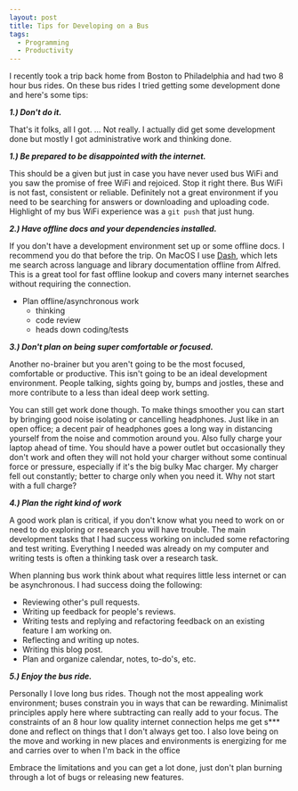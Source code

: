 ```yaml
---
layout: post
title: Tips for Developing on a Bus
tags:
  - Programming
  - Productivity
---
```



I recently took a trip back home from Boston to Philadelphia and had two 8 hour
bus rides. On these bus rides I tried getting some development done and
here's some tips:

**_1.) Don't do it._**

That's it folks, all I got. … Not really. I actually did get some development
done but mostly I got administrative work and thinking done.

**_1.)  Be prepared to be disappointed with the internet._**

This should be a given but just in case you have never used bus WiFi and you
saw the promise of free WiFi and rejoiced. Stop it right there. Bus WiFi is not
fast, consistent or reliable. Definitely not a great environment if you need to
be searching for answers or downloading and uploading code. Highlight of my bus
WiFi experience was a `git push` that just hung.

**_2.) Have offline docs and your dependencies installed._**

If you don't have a development environment set up or some offline docs. I
recommend you do that before the trip. On MacOS I use
[Dash](https://kapeli.com/dash), which lets me search across language and
library documentation offline from Alfred. This is a great tool for fast
offline lookup and covers many internet searches without requiring the
connection.


- Plan offline/asynchronous work
  - thinking
  - code review
  - heads down coding/tests

 
**_3.) Don't plan on being super comfortable or focused._**

Another no-brainer but you aren't going to be the most focused, comfortable or
productive. This isn't going to be an ideal development environment. People
talking, sights going by, bumps and jostles, these and more contribute to a
less than ideal deep work setting.

You can still get work done though. To make things smoother you can start by
bringing good noise isolating or cancelling headphones. Just like in an open
office; a decent pair of headphones goes a long way in distancing yourself from
the noise and commotion around you. Also fully charge your laptop ahead of
time. You should have a power outlet but occasionally they don't work and often
they will not hold your charger without some continual force or pressure,
especially if it's the big bulky Mac charger.  My charger fell out constantly;
better to charge only when you need it. Why not start with a full charge?

**_4.) Plan the right kind of work_**

A good work plan is critical, if you don't know what you need to work on or
need to do exploring or research you will have trouble. The main development
tasks that I had success working on included some refactoring and test
writing. Everything I needed was already on my computer and writing tests is
often a thinking task over a research task.


When planning bus work think about what requires little less internet or can be
asynchronous. I had success doing the following:

- Reviewing other's pull requests.
- Writing up feedback for people's reviews.
- Writing tests and replying and refactoring feedback on an existing feature I
  am working on.
- Reflecting and writing up notes.
- Writing this blog post.
- Plan and organize calendar, notes, to-do's, etc.

**_5.) Enjoy the bus ride._**

Personally I love long bus rides. Though not the most appealing work
environment; buses constrain you in ways that can be rewarding. Minimalist
principles apply here where subtracting can really add to your focus. The
constraints of an 8 hour low quality internet connection helps me get s*** done
and reflect on things that I don't always get too. I also love being on the
move and working in new places and environments is energizing for me and
carries over to when I'm back in the office

Embrace the limitations and you can get a lot done, just don't plan burning
through a lot of bugs or releasing new features.

